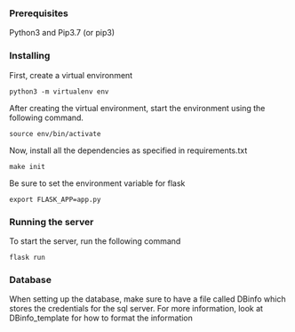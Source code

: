 ### Prerequisites
Python3 and Pip3.7 (or pip3)

### Installing
First, create a virtual environment
```
python3 -m virtualenv env
```

After creating the virtual environment, start the environment using the following command.
```
source env/bin/activate
```

Now, install all the dependencies as specified in requirements.txt
```
make init
```

Be sure to set the environment variable for flask
```
export FLASK_APP=app.py
```

### Running the server
To start the server, run the following command
```
flask run
```

### Database
When setting up the database, make sure to have a file called DBinfo which stores
the credentials for the sql server. For more information, look at DBinfo_template 
for how to format the information
